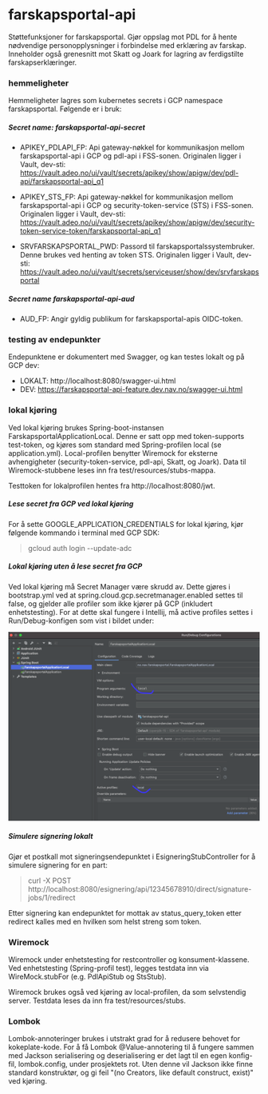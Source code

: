 # farskapsportal-api

Støttefunksjoner for farskapsportal. Gjør oppslag mot PDL for å hente nødvendige personopplysninger i forbindelse med erklæring av farskap. Inneholder
også grenesnitt mot Skatt og Joark for lagring av ferdigstilte farskapserklæringer.

### hemmeligheter

Hemmeligheter lagres som kubernetes secrets i GCP namespace farskapsportal. Følgende er i bruk:

##### Secret name: farskapsportal-api-secret

- APIKEY_PDLAPI_FP: Api gateway-nøkkel for kommunikasjon mellom farskapsportal-api i GCP og pdl-api i FSS-sonen. Originalen ligger i Vault, dev-sti:
  https://vault.adeo.no/ui/vault/secrets/apikey/show/apigw/dev/pdl-api/farskapsportal-api_q1

- APIKEY_STS_FP: Api gateway-nøkkel for kommunikasjon mellom farskapsportal-api i GCP og security-token-service (STS) i FSS-sonen. Originalen ligger i
  Vault, dev-sti:
  https://vault.adeo.no/ui/vault/secrets/apikey/show/apigw/dev/security-token-service-token/farskapsportal-api_q1

- SRVFARSKAPSPORTAL_PWD: Passord til farskapsportalssystembruker. Denne brukes ved henting av token STS. Originalen ligger i Vault, dev-sti:  
  https://vault.adeo.no/ui/vault/secrets/serviceuser/show/dev/srvfarskapsportal

##### Secret name farskapsportal-api-aud

- AUD_FP: Angir gyldig publikum for farskapsportal-apis OIDC-token.

### testing av endepunkter

Endepunktene er dokumentert med Swagger, og kan testes lokalt og på GCP dev:

- LOKALT: http://localhost:8080/swagger-ui.html
- DEV: https://farskapsportal-api-feature.dev.nav.no/swagger-ui.html

### lokal kjøring

Ved lokal kjøring brukes Spring-boot-instansen FarskapsportalApplicationLocal. Denne er satt opp med token-supports test-token, og kjøres som standard
med Spring-profilen local (se application.yml). Local-profilen benytter Wiremock for eksterne avhengigheter (security-token-service, pdl-api, Skatt,
og Joark). Data til Wiremock-stubbene leses inn fra test/resources/stubs-mappa.

Testtoken for lokalprofilen hentes fra http://localhost:8080/jwt.

##### Lese secret fra GCP ved lokal kjøring

For å sette GOOGLE_APPLICATION_CREDENTIALS for lokal kjøring, kjør følgende kommando i terminal med GCP SDK:

>gcloud auth login --update-adc

##### Lokal kjøring uten å lese secret fra GCP
Ved lokal kjøring må Secret Manager være skrudd av. Dette gjøres i bootstrap.yml ved at spring.cloud.gcp.secretmanager.enabled settes til false, og
gjelder alle profiler som ikke kjører på GCP (inkludert enhetstesting). For at dette skal fungere i Intellij, må active profiles settes i
Run/Debug-konfigen som vist i bildet under:

![img.png](img.png)

##### Simulere signering lokalt

Gjør et postkall mot signeringsendepunktet i EsigneringStubController for å simulere signering for en part:
 >curl -X POST http://localhost:8080/esignering/api/12345678910/direct/signature-jobs/1/redirect

Etter signering kan endepunktet for mottak av status_query_token etter redirect kalles med en hvilken som helst streng som token.

### Wiremock

Wiremock under enhetstesting for restcontroller og konsument-klassene. Ved enhetstesting (Spring-profil test), legges testdata inn via
WireMock.stubFor (e.g. PdlApiStub og StsStub).

Wiremock brukes også ved kjøring av local-profilen, da som selvstendig server. Testdata leses da inn fra test/resources/stubs.

### Lombok

Lombok-annoteringer brukes i utstrakt grad for å redusere behovet for kokeplate-kode. For å få Lombok @Value-annotering til å fungere sammen med
Jackson serialisering og deserialisering er det lagt til en egen konfig-fil, lombok.config, under prosjektets rot. Uten denne vil Jackson ikke finne
standard konstruktør, og gi feil "(no Creators, like default construct, exist)" ved kjøring. 
 

